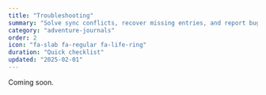 ```yaml
---
title: "Troubleshooting"
summary: "Solve sync conflicts, recover missing entries, and report bugs with the right diagnostics."
category: "adventure-journals"
order: 2
icon: "fa-slab fa-regular fa-life-ring"
duration: "Quick checklist"
updated: "2025-02-01"
---
```


Coming soon.

